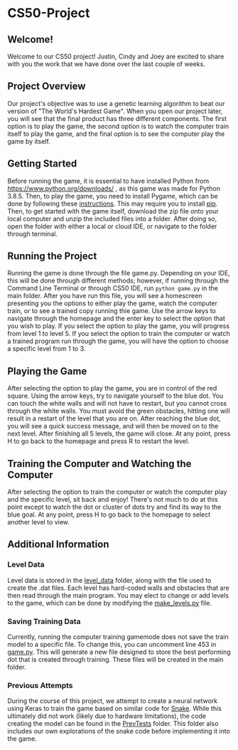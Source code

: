 # CS50-Project

## Welcome!

Welcome to our CS50 project! Justin, Cindy and Joey are excited to share with you the work that we have done over the last couple of weeks. 

## Project Overview 

Our project's objective was to use a genetic learning algorithm to beat our version of "The World's Hardest Game". When you open our project later, you will see that the final product has three different components. The first option is to play the game, the second option is to watch the computer train itself to play the game, and the final option is to see the computer play the game by itself. 

## Getting Started 

Before running the game, it is essential to have installed Python from https://www.python.org/downloads/ , as this game was made for Python 3.8.5. Then, to play the game, you need to install Pygame, which can be done by following these [instructions](https://www.pygame.org/wiki/GettingStarted). This may require you to install [pip](https://pip.pypa.io/en/stable/installing/). Then, to get started with the game itself, download the zip file onto your local computer and unzip the included files into a folder. After doing so, open the folder with either a local or cloud IDE, or navigate to the folder through terminal. 

## Running the Project 

Running the game is done through the file game.py. Depending on your IDE, this will be done through different methods; however, if running through the Command Line Terminal or through CS50 IDE, run `python game.py` in the main folder. After you have run this file, you will see a homescreen presenting you the options to either play the game, watch the computer train, or to see a trained copy running thie game. Use the arrow keys to navigate through the homepage and the enter key to select the option that you wish to play. If you select the option to play the game, you will progress from level 1 to level 5. If you select the option to train the computer or watch a trained program run through the game, you will have the option to choose a specific level from 1 to 3. 

## Playing the Game 

After selecting the option to play the game, you are in control of the red square. Using the arrow keys, try to navigate yourself to the blue dot. You can touch the white walls and will not have to restart, but you cannot cross through the white walls. You must avoid the green obstacles, hitting one will result in a restart of the level that you are on. After reaching the blue dot, you will see a quick success message, and will then be moved on to the next level. After finishing all 5 levels, the game will close. At any point, press H to go back to the homepage and press R to restart the level. 

## Training the Computer and Watching the Computer 

After selecting the option to train the computer or watch the computer play and the specific level, sit back and enjoy! There's not much to do at this point except to watch the dot or cluster of dots try and find its way to the blue goal. At any point, press H to go back to the homepage to select another level to view. 

## Additional Information
### Level Data
Level data is stored in the [level_data](https://github.com/jye-1243/CS50-Project/tree/main/level_data) folder, along with the file used to create the .dat files. Each level has hard-coded walls and obstacles that are then read through the main program. You may elect to change or add levels to the game, which can be done by modifying the [make_levels.py](https://github.com/jye-1243/CS50-Project/blob/main/level_data/make_levels.py) file. 

### Saving Training Data
Currently, running the computer training gamemode does not save the train model to a specific file. To change this, you can uncomment line 453 in [game.py](https://github.com/jye-1243/CS50-Project/blob/main/game.py). This will generate a new file designed to store the best performing dot that is created through training. These files will be created in the main folder.

### Previous Attempts
During the course of this project, we attempt to create a neural network using Keras to train the game based on similar code for [Snake](https://github.com/maurock/snake-ga). While this ultimately did not work (likely due to hardware limitations), the code creating the model can be found in the [PrevTests](https://github.com/jye-1243/CS50-Project/tree/main/PrevTests) folder. This folder also includes our own explorations of the snake code before implementing it into the game.




